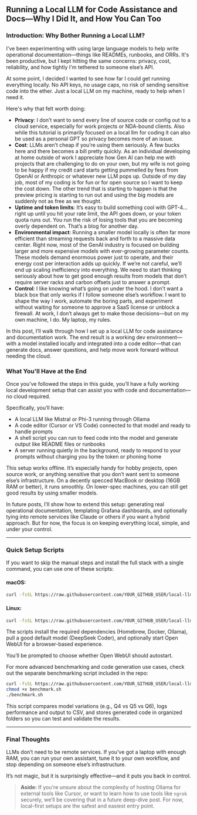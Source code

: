 ## Running a Local LLM for Code Assistance and Docs—Why I Did It, and How You Can Too

### Introduction: Why Bother Running a Local LLM?

I've been experimenting with using large language models to help write operational documentation—things like READMEs, runbooks, and ORRs. It's been productive, but I kept hitting the same concerns: privacy, cost, reliability, and how tightly I'm tethered to someone else’s API.

At some point, I decided I wanted to see how far I could get running everything locally. No API keys, no usage caps, no risk of sending sensitive code into the ether. Just a local LLM on my machine, ready to help when I need it.

Here's why that felt worth doing:

* **Privacy**: I don’t want to send every line of source code or config out to a cloud service, especially for work projects or NDA-bound clients. Also while this tutorial is primarily focused on a local llm for coding it can also be used as a personal GPT so privacy becomes more of an issue.
* **Cost**: LLMs aren’t cheap if you’re using them seriously. A few bucks here and there becomes a bill pretty quickly. As an individual developing at home  outside of work I appreciate how Gen AI can help me with projects that are challenging to do on your own, but my wife is not going to be happy if my credit card starts getting pummelled by fees from OpenAI or Anthropic or whatever new LLM pops up. Outside of my day job, most of my coding is for fun or  for open source so I want to keep the cost down. The other trend that is starting to happen is that the preview pricing is starting to run out and using the big models are suddenly not as free as we thought.
* **Uptime and token limits**: It’s easy to build something cool with GPT-4... right up until you hit your rate limit, the API goes down, or your token quota runs out. You run the risk of losing tools that  you are becoming overly dependent on. That’s a blog for another day.
* **Environmental impact**: Running a smaller model locally is often far more efficient than streaming requests back and forth to a massive data center. Right now, most of the GenAI industry is focused on building larger and more expensive models with ever-growing parameter counts. These models demand enormous power just to operate, and their energy cost per interaction adds up quickly. If we’re not careful, we’ll end up scaling inefficiency into everything. We need to start thinking seriously about how to get good enough results from models that don’t require server racks and carbon offsets just to answer a prompt.
* **Control**: I like knowing what’s going on under the hood. I don’t want a black box that only works if I follow someone else’s workflow. I want to shape the way I work, automate the boring parts, and experiment without waiting for someone to approve a SaaS license or unblock a firewall. At work, I don’t always get to make those decisions—but on my own machine, I do. My laptop, my rules.

In this post, I’ll walk through how I set up a local LLM for code assistance and documentation work. The end result is a working dev environment—with a model installed locally and integrated into a code editor—that can generate docs, answer questions, and help move work forward without needing the cloud.

### What You'll Have at the End

Once you’ve followed the steps in this guide, you’ll have a fully working local development setup that can assist you with code and documentation—no cloud required.

Specifically, you’ll have:

* A local LLM like Mistral or Phi-3 running through Ollama
* A code editor (Cursor or VS Code) connected to that model and ready to handle prompts
* A shell script you can run to feed code into the model and generate output like README files or runbooks
* A server running quietly in the background, ready to respond to your prompts without charging you by the token or phoning home

This setup works offline. It’s especially handy for hobby projects, open source work, or anything sensitive that you don’t want sent to someone else’s infrastructure. On a decently specced MacBook or desktop (16GB RAM or better), it runs smoothly. On lower-spec machines, you can still get good results by using smaller models.

In future posts, I’ll show how to extend this setup: generating real operational documentation, templating Grafana dashboards, and optionally tying into remote services like Claude or others if you want a hybrid approach. But for now, the focus is on keeping everything local, simple, and under your control.

---

### Quick Setup Scripts

If you want to skip the manual steps and install the full stack with a single command, you can use one of these scripts:

#### macOS:

```bash
curl -fsSL https://raw.githubusercontent.com/YOUR_GITHUB_USER/local-llm-setup/main/setup-macos.sh | bash
```

#### Linux:

```bash
curl -fsSL https://raw.githubusercontent.com/YOUR_GITHUB_USER/local-llm-setup/main/setup-linux.sh | bash
```

The scripts install the required dependencies (Homebrew, Docker, Ollama), pull a good default model (DeepSeek Coder), and optionally start Open WebUI for a browser-based experience.

You’ll be prompted to choose whether Open WebUI should autostart.

For more advanced benchmarking and code generation use cases, check out the separate benchmarking script included in the repo:

```bash
curl -fsSL https://raw.githubusercontent.com/YOUR_GITHUB_USER/local-llm-setup/main/benchmark.sh -o benchmark.sh
chmod +x benchmark.sh
./benchmark.sh
```

This script compares model variations (e.g., Q4 vs Q5 vs Q6), logs performance and output to CSV, and stores generated code in organized folders so you can test and validate the results.

---

### Final Thoughts

LLMs don’t need to be remote services. If you’ve got a laptop with enough RAM, you can run your own assistant, tune it to your own workflow, and stop depending on someone else’s infrastructure.

It’s not magic, but it is surprisingly effective—and it puts you back in control.

> **Aside:** If you're unsure about the complexity of hosting Ollama for external tools like Cursor, or want to learn how to use tools like `ngrok` securely, we’ll be covering that in a future deep-dive post. For now, local-first setups are the safest and easiest entry point.
